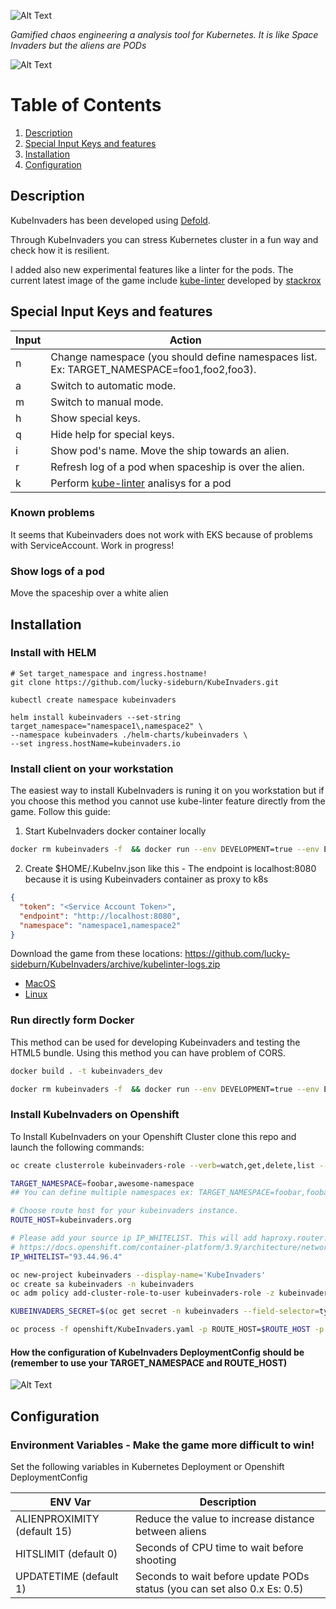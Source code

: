 ![Alt Text](https://github.com/lucky-sideburn/KubeInvaders/blob/master/logo.png)

*Gamified chaos engineering a analysis tool for Kubernetes. It is like Space Invaders but the aliens are PODs*

![Alt Text](https://github.com/lucky-sideburn/KubeInvaders/blob/master/images/kubeinvaders.png)

# Table of Contents
1. [Description](#Description)
2. [Special Input Keys and features](#Special-Input-Keys-and-features)
3. [Installation](#Installation)
4. [Configuration](#Configuration)

## Description

KubeInvaders has been developed using [Defold](https://www.defold.com/).

Through KubeInvaders you can stress Kubernetes cluster in a fun way and check how it is resilient.

I added also new experimental features like a linter for the pods. The current latest image of the game include [kube-linter](https://github.com/stackrox/kube-linter) developed by [stackrox](https://github.com/stackrox)
## Special Input Keys and features

| Input           | Action                                                                                    |
|-----------------|-------------------------------------------------------------------------------------------|
|     n           | Change namespace (you should define namespaces list. Ex: TARGET_NAMESPACE=foo1,foo2,foo3).|
|     a           | Switch to automatic mode.                                                                 |
|     m           | Switch to manual mode.                                                                    |
|     h           | Show special keys.                                                                        |
|     q           | Hide help for special keys.                                                               |
|     i           | Show pod's name. Move the ship towards an alien.                                          |
|     r           | Refresh log of a pod when spaceship is over the alien.                                    |
|     k           | Perform [kube-linter](https://github.com/stackrox/kube-linter) analisys for a pod          |

### Known problems
It seems that Kubeinvaders does not work with EKS because of problems with ServiceAccount. Work in progress!

### Show logs of a pod

Move the spaceship over a white alien

## Installation

### Install with HELM
```
# Set target_namespace and ingress.hostname!
git clone https://github.com/lucky-sideburn/KubeInvaders.git

kubectl create namespace kubeinvaders

helm install kubeinvaders --set-string target_namespace="namespace1\,namespace2" \
--namespace kubeinvaders ./helm-charts/kubeinvaders \
--set ingress.hostName=kubeinvaders.io
```
### Install client on your workstation

The easiest way to install KubeInvaders is runing it on you workstation but if you choose this method you cannot use kube-linter feature directly from the game. Follow this guide:

1. Start KubeInvaders docker container locally

```bash
docker rm kubeinvaders -f  && docker run --env DEVELOPMENT=true --env ENDPOINT=https://<k8s_url> --env NAMESPACE=namespace1,namespace2 --env TOKEN=<Service Account token> -p 8080:8080 --name kubeinvaders docker.io/luckysideburn/kubeinvaders
```

2. Create $HOME/.KubeInv.json like this - The endpoint is localhost:8080 because it is using Kubeinvaders container as proxy 
to k8s

```json
{
  "token": "<Service Account Token>",
  "endpoint": "http://localhost:8080",
  "namespace": "namespace1,namespace2"
}
```

Download the game from these locations:
https://github.com/lucky-sideburn/KubeInvaders/archive/kubelinter-logs.zip
* [MacOS](https://github.com/lucky-sideburn/KubeInvaders/releases/download/kubelinter-logs/x86_64-darwin.zip)
* [Linux](https://github.com/lucky-sideburn/KubeInvaders/releases/download/kubelinter-logs/x86_64-linux.zip)
### Run directly form Docker

This method can be used for developing Kubeinvaders and testing the HTML5 bundle.
Using this method you can have problem of CORS.

```bash
docker build . -t kubeinvaders_dev

docker rm kubeinvaders -f  && docker run --env DEVELOPMENT=true --env ENDPOINT=https://youk8scluster:8443 --env NAMESPACE=kubeinvadersdemo --env TOKEN=xxxx -p 8080:8080 --name kubeinvaders kubeinvaders_dev
```
### Install KubeInvaders on Openshift

To Install KubeInvaders on your Openshift Cluster clone this repo and launch the following commands:

```bash
oc create clusterrole kubeinvaders-role --verb=watch,get,delete,list --resource=pods,pods/log

TARGET_NAMESPACE=foobar,awesome-namespace
## You can define multiple namespaces ex: TARGET_NAMESPACE=foobar,foobar2

# Choose route host for your kubeinvaders instance.
ROUTE_HOST=kubeinvaders.org

# Please add your source ip IP_WHITELIST. This will add haproxy.router.openshift.io/ip_whitelist in KubeInvaders route
# https://docs.openshift.com/container-platform/3.9/architecture/networking/routes.html#whitelist
IP_WHITELIST="93.44.96.4"

oc new-project kubeinvaders --display-name='KubeInvaders'
oc create sa kubeinvaders -n kubeinvaders
oc adm policy add-cluster-role-to-user kubeinvaders-role -z kubeinvaders -n kubeinvaders

KUBEINVADERS_SECRET=$(oc get secret -n kubeinvaders --field-selector=type==kubernetes.io/service-account-token | grep 'kubeinvaders-token' | awk '{ print $1}' | head -n 1)

oc process -f openshift/KubeInvaders.yaml -p ROUTE_HOST=$ROUTE_HOST -p TARGET_NAMESPACE=$TARGET_NAMESPACE -p KUBEINVADERS_SECRET=$KUBEINVADERS_SECRET | oc create -f -
```

#### How the configuration of KubeInvaders DeploymentConfig should be (remember to use your TARGET_NAMESPACE and ROUTE_HOST)

![Alt Text](https://github.com/lucky-sideburn/KubeInvaders/blob/master/images/dcenv.png)
## Configuration

### Environment Variables - Make the game more difficult to win!

Set the following variables in Kubernetes Deployment or Openshift DeploymentConfig

| ENV Var                     | Description                                                                   |
|-----------------------------|-------------------------------------------------------------------------------|
| ALIENPROXIMITY (default 15) | Reduce the value to increase distance between aliens                          |
| HITSLIMIT (default 0)       | Seconds of CPU time to wait before shooting                                   |
| UPDATETIME (default 1)      | Seconds to wait before update PODs status (you can set also 0.x Es: 0.5)      |

